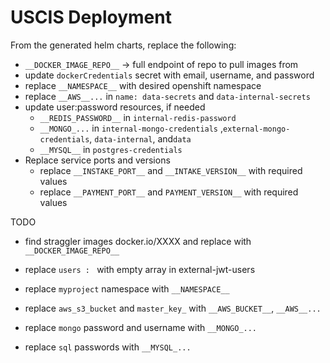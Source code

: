 # USCIS Deployment

From the generated helm charts, replace the following:



- `__DOCKER_IMAGE_REPO__` -> full endpoint of repo to pull images from
- update `dockerCredentials` secret with email, username, and password
- replace `__NAMESPACE__` with desired openshift namespace
- replace `__AWS__...` in `name: data-secrets` and `data-internal-secrets`
- update user:password resources, if needed
  - `__REDIS_PASSWORD__` in `internal-redis-password`
  - `__MONGO_...` in `internal-mongo-credentials` ,`external-mongo-credentials`, `data-internal`, and`data`
  - `__MYSQL__` in `postgres-credentials`
- Replace service ports and versions
  - replace `__INSTAKE_PORT__` and `__INTAKE_VERSION__` with required values
  - replace `__PAYMENT_PORT__` and `PAYMENT_VERSION__` with required values





TODO

- find straggler images docker.io/XXXX and replace with `__DOCKER_IMAGE_REPO__`
- replace `users : ` with empty array in external-jwt-users
- replace `myproject` namespace with `__NAMESPACE__`
- replace `aws_s3_bucket` and `master_key_` with `__AWS_BUCKET__`, `__AWS__...`

- replace `mongo` password and username with `__MONGO_...`
- replace `sql` passwords with `__MYSQL_...`
